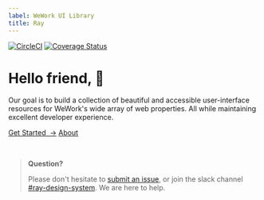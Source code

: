 ```yaml
---
label: WeWork UI Library
title: Ray
---
```


[![CircleCI](https://circleci.com/gh/wework/ray.svg?style=svg)](https://circleci.com/gh/wework/ray) [![Coverage Status](https://coveralls.io/repos/github/wework/ray/badge.svg?branch=master)](https://coveralls.io/github/wework/ray?branch=master)

# Hello friend, 👋

<page-intro>Our goal is to build a collection of beautiful and accessible user-interface resources for WeWork's wide array of web properties. All while maintaining excellent developer experience.</page-intro>

<a href="/getting-started" class="ray-button ray-button--primary ray-button--compact">Get Started &nbsp;→</a> <a href="/about" class="ray-button ray-button--secondary ray-button--compact">About</a>

<br />

> **Question?**
>
> Please don't hesitate to [submit an issue](https://github.com/wework/ray/issues/new), or join the slack channel [#ray-design-system](https://wework.slack.com/messages/CFLL3QWQ5). We are here to help.
